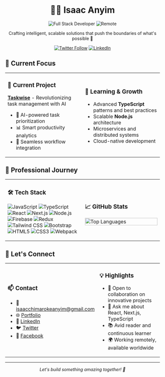 # <div align="center">👨‍💻 Isaac Anyim</div>

<div align="center">
  <img src="https://img.shields.io/badge/-Full%20Stack%20Developer-2D333B?style=for-the-badge" alt="Full Stack Developer" />
  <img src="https://img.shields.io/badge/-Remote-4CAF50?style=for-the-badge" alt="Remote" />
</div>

<div align="center">
  <p>Crafting intelligent, scalable solutions that push the boundaries of what's possible 🚀</p>
  
  [![Twitter Follow](https://img.shields.io/twitter/follow/isaaccanyim?logo=twitter&style=social)](https://twitter.com/isaaccanyim)
  [![LinkedIn](https://img.shields.io/badge/LinkedIn-Connect-blue?style=social&logo=linkedin)](https://linkedin.com/in/isaac-anyim)
</div>

## 🎯 Current Focus

<table>
<tr>
<td width="50%">

### 🔭 Current Project

**[Taskwise](https://github.com/CreatorLZ/taskwise)** - Revolutionizing task management with AI
- 🤖 AI-powered task prioritization
- 📊 Smart productivity analytics
- 🔄 Seamless workflow integration

</td>
<td width="50%">

### 🌱 Learning & Growth

- Advanced **TypeScript** patterns and best practices
- Scalable **Node.js** architecture
- Microservices and distributed systems
- Cloud-native development

</td>
</tr>
</table>

## 💼 Professional Journey

<table>
<tr>
<td width="50%">

### 🛠️ Tech Stack
![JavaScript](https://img.shields.io/badge/-JavaScript-F7DF1E?style=flat-square&logo=javascript&logoColor=black)
![TypeScript](https://img.shields.io/badge/-TypeScript-3178C6?style=flat-square&logo=typescript&logoColor=white)
![React](https://img.shields.io/badge/-React-61DAFB?style=flat-square&logo=react&logoColor=black)
![Next.js](https://img.shields.io/badge/-Next.js-000000?style=flat-square&logo=next.js&logoColor=white)
![Node.js](https://img.shields.io/badge/-Node.js-339933?style=flat-square&logo=node.js&logoColor=white)
![Firebase](https://img.shields.io/badge/-Firebase-FFCA28?style=flat-square&logo=firebase&logoColor=black)
![Redux](https://img.shields.io/badge/-Redux-764ABC?style=flat-square&logo=redux&logoColor=white)
![Tailwind CSS](https://img.shields.io/badge/-Tailwind_CSS-38B2AC?style=flat-square&logo=tailwind-css&logoColor=white)
![Bootstrap](https://img.shields.io/badge/-Bootstrap-7952B3?style=flat-square&logo=bootstrap&logoColor=white)
![HTML5](https://img.shields.io/badge/-HTML5-E34F26?style=flat-square&logo=html5&logoColor=white)
![CSS3](https://img.shields.io/badge/-CSS3-1572B6?style=flat-square&logo=css3&logoColor=white)
![Webpack](https://img.shields.io/badge/-Webpack-8DD6F9?style=flat-square&logo=webpack&logoColor=black)

</td>
<td width="50%">

### 📈 GitHub Stats

<img src="https://github-readme-stats.vercel.app/api/top-langs?username=creatorlz&show_icons=true&locale=en&layout=compact&theme=tokyonight" alt="Top Languages" width="100%" />

</td>
</tr>
</table>

## 🤝 Let's Connect

<table>
<tr>
<td width="50%">

### 📫 Contact
- 📧 [isaacchimarokeanyim@gmail.com](mailto:isaacchimarokeanyim@gmail.com)
- 🌐 [Portfolio](https://isaacanyim-iota.vercel.app)
- 💼 [LinkedIn](https://linkedin.com/in/isaac-anyim)
- 🐦 [Twitter](https://twitter.com/isaaccanyim)
- 📱 [Facebook](https://fb.com/isaac-anyim)

</td>
<td width="50%">

### 💡 Highlights
- 🎯 Open to collaboration on innovative projects
- 💬 Ask me about React, Next.js, TypeScript
- 📚 Avid reader and continuous learner
- 🌍 Working remotely, available worldwide

</td>
</tr>
</table>

---

<div align="center">
  <i>Let's build something amazing together! 🚀</i>
</div>

